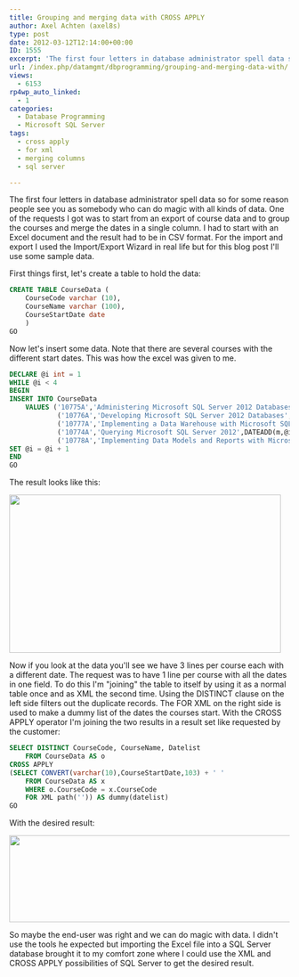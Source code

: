 ```yaml
---
title: Grouping and merging data with CROSS APPLY
author: Axel Achten (axel8s)
type: post
date: 2012-03-12T12:14:00+00:00
ID: 1555
excerpt: 'The first four letters in database administrator spell data so for some reason people see you as somebody who can do magic with all kinds of data. One of the requests I got was to start from an export of course data and to group the courses and merge th&hellip;'
url: /index.php/datamgmt/dbprogramming/grouping-and-merging-data-with/
views:
  - 6153
rp4wp_auto_linked:
  - 1
categories:
  - Database Programming
  - Microsoft SQL Server
tags:
  - cross apply
  - for xml
  - merging columns
  - sql server

---
```

The first four letters in database administrator spell data so for some reason people see you as somebody who can do magic with all kinds of data. One of the requests I got was to start from an export of course data and to group the courses and merge the dates in a single column. I had to start with an Excel document and the result had to be in CSV format. For the import and export I used the Import/Export Wizard in real life but for this blog post I'll use some sample data.
  
First things first, let's create a table to hold the data:

```sql
CREATE TABLE CourseData (
	CourseCode varchar (10),
	CourseName varchar (100),
	CourseStartDate date
	)
GO
```
Now let's insert some data. Note that there are several courses with the different start dates. This was how the excel was given to me.

```sql
DECLARE @i int = 1
WHILE @i < 4
BEGIN
INSERT INTO CourseData
	VALUES ('10775A','Administering Microsoft SQL Server 2012 Databases',DATEADD(m,@i,getdate())),
			('10776A','Developing Microsoft SQL Server 2012 Databases',DATEADD(m,@i,getdate())),
			('10777A','Implementing a Data Warehouse with Microsoft SQL Server 2012 Databases',DATEADD(m,@i,getdate())),
			('10774A','Querying Microsoft SQL Server 2012',DATEADD(m,@i,getdate())),
			('10778A','Implementing Data Models and Reports with Microsoft SQL Server 2012',DATEADD(m,@i,getdate()))
SET @i = @i + 1
END
GO
```
The result looks like this:

<div class="image_block">
  <a href="/wp-content/uploads/blogs/DataMgmt/Axel8s/CrossApply1.png?mtime=1331554009"><img alt="" src="/wp-content/uploads/blogs/DataMgmt/Axel8s/CrossApply1.png?mtime=1331554009" width="488" height="284" /></a>
</div>

Now if you look at the data you'll see we have 3 lines per course each with a different date. The request was to have 1 line per course with all the dates in one field. To do this I'm "joining" the table to itself by using it as a normal table once and as XML the second time. Using the DISTINCT clause on the left side filters out the duplicate records. The FOR XML on the right side is used to make a dummy list of the dates the courses start. With the CROSS APPLY operator I'm joining the two results in a result set like requested by the customer:

```sql
SELECT DISTINCT CourseCode, CourseName, Datelist 
	FROM CourseData AS o
CROSS APPLY
(SELECT CONVERT(varchar(10),CourseStartDate,103) + ' '
	FROM CourseData AS x
	WHERE o.CourseCode = x.CourseCode
	FOR XML path('')) AS dummy(datelist)
GO
```
With the desired result:

<div class="image_block">
  <a href="/wp-content/uploads/blogs/DataMgmt/Axel8s/CrossApply2.png?mtime=1331554024"><img alt="" src="/wp-content/uploads/blogs/DataMgmt/Axel8s/CrossApply2.png?mtime=1331554024" width="594" height="156" /></a>
</div>

So maybe the end-user was right and we can do magic with data. I didn't use the tools he expected but importing the Excel file into a SQL Server database brought it to my comfort zone where I could use the XML and CROSS APPLY possibilities of SQL Server to get the desired result.